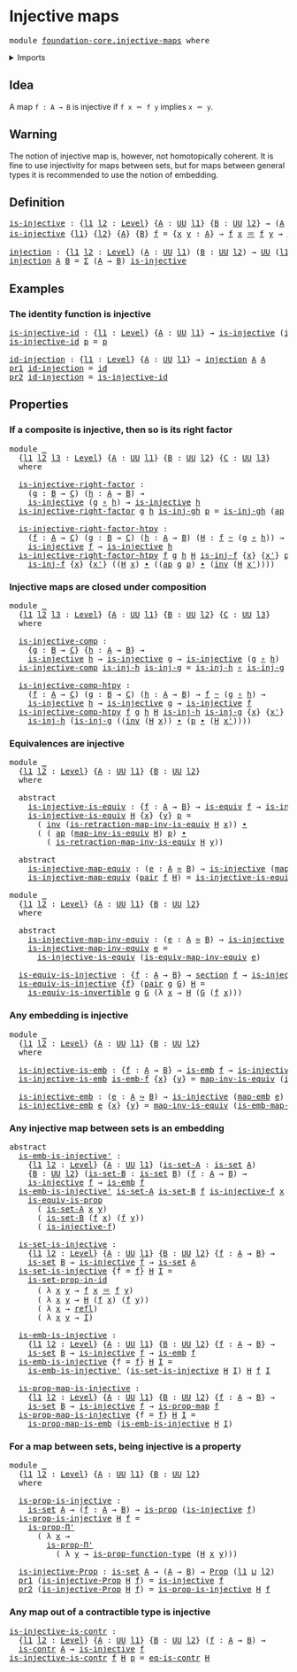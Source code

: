 # Injective maps

<pre class="Agda"><a id="27" class="Keyword">module</a> <a id="34" href="foundation-core.injective-maps.html" class="Module">foundation-core.injective-maps</a> <a id="65" class="Keyword">where</a>
</pre>
<details><summary>Imports</summary>

<pre class="Agda"><a id="121" class="Keyword">open</a> <a id="126" class="Keyword">import</a> <a id="133" href="foundation.action-on-identifications-functions.html" class="Module">foundation.action-on-identifications-functions</a>
<a id="180" class="Keyword">open</a> <a id="185" class="Keyword">import</a> <a id="192" href="foundation.dependent-pair-types.html" class="Module">foundation.dependent-pair-types</a>
<a id="224" class="Keyword">open</a> <a id="229" class="Keyword">import</a> <a id="236" href="foundation.universe-levels.html" class="Module">foundation.universe-levels</a>

<a id="264" class="Keyword">open</a> <a id="269" class="Keyword">import</a> <a id="276" href="foundation-core.contractible-types.html" class="Module">foundation-core.contractible-types</a>
<a id="311" class="Keyword">open</a> <a id="316" class="Keyword">import</a> <a id="323" href="foundation-core.embeddings.html" class="Module">foundation-core.embeddings</a>
<a id="350" class="Keyword">open</a> <a id="355" class="Keyword">import</a> <a id="362" href="foundation-core.equivalences.html" class="Module">foundation-core.equivalences</a>
<a id="391" class="Keyword">open</a> <a id="396" class="Keyword">import</a> <a id="403" href="foundation-core.function-types.html" class="Module">foundation-core.function-types</a>
<a id="434" class="Keyword">open</a> <a id="439" class="Keyword">import</a> <a id="446" href="foundation-core.homotopies.html" class="Module">foundation-core.homotopies</a>
<a id="473" class="Keyword">open</a> <a id="478" class="Keyword">import</a> <a id="485" href="foundation-core.identity-types.html" class="Module">foundation-core.identity-types</a>
<a id="516" class="Keyword">open</a> <a id="521" class="Keyword">import</a> <a id="528" href="foundation-core.propositional-maps.html" class="Module">foundation-core.propositional-maps</a>
<a id="563" class="Keyword">open</a> <a id="568" class="Keyword">import</a> <a id="575" href="foundation-core.propositions.html" class="Module">foundation-core.propositions</a>
<a id="604" class="Keyword">open</a> <a id="609" class="Keyword">import</a> <a id="616" href="foundation-core.sections.html" class="Module">foundation-core.sections</a>
<a id="641" class="Keyword">open</a> <a id="646" class="Keyword">import</a> <a id="653" href="foundation-core.sets.html" class="Module">foundation-core.sets</a>
</pre>
</details>

## Idea

A map `f : A → B` is injective if `f x ＝ f y` implies `x ＝ y`.

## Warning

The notion of injective map is, however, not homotopically coherent. It is fine
to use injectivity for maps between sets, but for maps between general types it
is recommended to use the notion of embedding.

## Definition

<pre class="Agda"><a id="is-injective"></a><a id="1007" href="foundation-core.injective-maps.html#1007" class="Function">is-injective</a> <a id="1020" class="Symbol">:</a> <a id="1022" class="Symbol">{</a><a id="1023" href="foundation-core.injective-maps.html#1023" class="Bound">l1</a> <a id="1026" href="foundation-core.injective-maps.html#1026" class="Bound">l2</a> <a id="1029" class="Symbol">:</a> <a id="1031" href="Agda.Primitive.html#591" class="Postulate">Level</a><a id="1036" class="Symbol">}</a> <a id="1038" class="Symbol">{</a><a id="1039" href="foundation-core.injective-maps.html#1039" class="Bound">A</a> <a id="1041" class="Symbol">:</a> <a id="1043" href="Agda.Primitive.html#320" class="Primitive">UU</a> <a id="1046" href="foundation-core.injective-maps.html#1023" class="Bound">l1</a><a id="1048" class="Symbol">}</a> <a id="1050" class="Symbol">{</a><a id="1051" href="foundation-core.injective-maps.html#1051" class="Bound">B</a> <a id="1053" class="Symbol">:</a> <a id="1055" href="Agda.Primitive.html#320" class="Primitive">UU</a> <a id="1058" href="foundation-core.injective-maps.html#1026" class="Bound">l2</a><a id="1060" class="Symbol">}</a> <a id="1062" class="Symbol">→</a> <a id="1064" class="Symbol">(</a><a id="1065" href="foundation-core.injective-maps.html#1039" class="Bound">A</a> <a id="1067" class="Symbol">→</a> <a id="1069" href="foundation-core.injective-maps.html#1051" class="Bound">B</a><a id="1070" class="Symbol">)</a> <a id="1072" class="Symbol">→</a> <a id="1074" href="Agda.Primitive.html#320" class="Primitive">UU</a> <a id="1077" class="Symbol">(</a><a id="1078" href="foundation-core.injective-maps.html#1023" class="Bound">l1</a> <a id="1081" href="Agda.Primitive.html#804" class="Primitive Operator">⊔</a> <a id="1083" href="foundation-core.injective-maps.html#1026" class="Bound">l2</a><a id="1085" class="Symbol">)</a>
<a id="1087" href="foundation-core.injective-maps.html#1007" class="Function">is-injective</a> <a id="1100" class="Symbol">{</a><a id="1101" href="foundation-core.injective-maps.html#1101" class="Bound">l1</a><a id="1103" class="Symbol">}</a> <a id="1105" class="Symbol">{</a><a id="1106" href="foundation-core.injective-maps.html#1106" class="Bound">l2</a><a id="1108" class="Symbol">}</a> <a id="1110" class="Symbol">{</a><a id="1111" href="foundation-core.injective-maps.html#1111" class="Bound">A</a><a id="1112" class="Symbol">}</a> <a id="1114" class="Symbol">{</a><a id="1115" href="foundation-core.injective-maps.html#1115" class="Bound">B</a><a id="1116" class="Symbol">}</a> <a id="1118" href="foundation-core.injective-maps.html#1118" class="Bound">f</a> <a id="1120" class="Symbol">=</a> <a id="1122" class="Symbol">{</a><a id="1123" href="foundation-core.injective-maps.html#1123" class="Bound">x</a> <a id="1125" href="foundation-core.injective-maps.html#1125" class="Bound">y</a> <a id="1127" class="Symbol">:</a> <a id="1129" href="foundation-core.injective-maps.html#1111" class="Bound">A</a><a id="1130" class="Symbol">}</a> <a id="1132" class="Symbol">→</a> <a id="1134" href="foundation-core.injective-maps.html#1118" class="Bound">f</a> <a id="1136" href="foundation-core.injective-maps.html#1123" class="Bound">x</a> <a id="1138" href="foundation-core.identity-types.html#5999" class="Function Operator">＝</a> <a id="1140" href="foundation-core.injective-maps.html#1118" class="Bound">f</a> <a id="1142" href="foundation-core.injective-maps.html#1125" class="Bound">y</a> <a id="1144" class="Symbol">→</a> <a id="1146" href="foundation-core.injective-maps.html#1123" class="Bound">x</a> <a id="1148" href="foundation-core.identity-types.html#5999" class="Function Operator">＝</a> <a id="1150" href="foundation-core.injective-maps.html#1125" class="Bound">y</a>

<a id="injection"></a><a id="1153" href="foundation-core.injective-maps.html#1153" class="Function">injection</a> <a id="1163" class="Symbol">:</a> <a id="1165" class="Symbol">{</a><a id="1166" href="foundation-core.injective-maps.html#1166" class="Bound">l1</a> <a id="1169" href="foundation-core.injective-maps.html#1169" class="Bound">l2</a> <a id="1172" class="Symbol">:</a> <a id="1174" href="Agda.Primitive.html#591" class="Postulate">Level</a><a id="1179" class="Symbol">}</a> <a id="1181" class="Symbol">(</a><a id="1182" href="foundation-core.injective-maps.html#1182" class="Bound">A</a> <a id="1184" class="Symbol">:</a> <a id="1186" href="Agda.Primitive.html#320" class="Primitive">UU</a> <a id="1189" href="foundation-core.injective-maps.html#1166" class="Bound">l1</a><a id="1191" class="Symbol">)</a> <a id="1193" class="Symbol">(</a><a id="1194" href="foundation-core.injective-maps.html#1194" class="Bound">B</a> <a id="1196" class="Symbol">:</a> <a id="1198" href="Agda.Primitive.html#320" class="Primitive">UU</a> <a id="1201" href="foundation-core.injective-maps.html#1169" class="Bound">l2</a><a id="1203" class="Symbol">)</a> <a id="1205" class="Symbol">→</a> <a id="1207" href="Agda.Primitive.html#320" class="Primitive">UU</a> <a id="1210" class="Symbol">(</a><a id="1211" href="foundation-core.injective-maps.html#1166" class="Bound">l1</a> <a id="1214" href="Agda.Primitive.html#804" class="Primitive Operator">⊔</a> <a id="1216" href="foundation-core.injective-maps.html#1169" class="Bound">l2</a><a id="1218" class="Symbol">)</a>
<a id="1220" href="foundation-core.injective-maps.html#1153" class="Function">injection</a> <a id="1230" href="foundation-core.injective-maps.html#1230" class="Bound">A</a> <a id="1232" href="foundation-core.injective-maps.html#1232" class="Bound">B</a> <a id="1234" class="Symbol">=</a> <a id="1236" href="foundation.dependent-pair-types.html#505" class="Record">Σ</a> <a id="1238" class="Symbol">(</a><a id="1239" href="foundation-core.injective-maps.html#1230" class="Bound">A</a> <a id="1241" class="Symbol">→</a> <a id="1243" href="foundation-core.injective-maps.html#1232" class="Bound">B</a><a id="1244" class="Symbol">)</a> <a id="1246" href="foundation-core.injective-maps.html#1007" class="Function">is-injective</a>
</pre>
## Examples

### The identity function is injective

<pre class="Agda"><a id="is-injective-id"></a><a id="1325" href="foundation-core.injective-maps.html#1325" class="Function">is-injective-id</a> <a id="1341" class="Symbol">:</a> <a id="1343" class="Symbol">{</a><a id="1344" href="foundation-core.injective-maps.html#1344" class="Bound">l1</a> <a id="1347" class="Symbol">:</a> <a id="1349" href="Agda.Primitive.html#591" class="Postulate">Level</a><a id="1354" class="Symbol">}</a> <a id="1356" class="Symbol">{</a><a id="1357" href="foundation-core.injective-maps.html#1357" class="Bound">A</a> <a id="1359" class="Symbol">:</a> <a id="1361" href="Agda.Primitive.html#320" class="Primitive">UU</a> <a id="1364" href="foundation-core.injective-maps.html#1344" class="Bound">l1</a><a id="1366" class="Symbol">}</a> <a id="1368" class="Symbol">→</a> <a id="1370" href="foundation-core.injective-maps.html#1007" class="Function">is-injective</a> <a id="1383" class="Symbol">(</a><a id="1384" href="foundation-core.function-types.html#307" class="Function">id</a> <a id="1387" class="Symbol">{</a><a id="1388" class="Argument">A</a> <a id="1390" class="Symbol">=</a> <a id="1392" href="foundation-core.injective-maps.html#1357" class="Bound">A</a><a id="1393" class="Symbol">})</a>
<a id="1396" href="foundation-core.injective-maps.html#1325" class="Function">is-injective-id</a> <a id="1412" href="foundation-core.injective-maps.html#1412" class="Bound">p</a> <a id="1414" class="Symbol">=</a> <a id="1416" href="foundation-core.injective-maps.html#1412" class="Bound">p</a>

<a id="id-injection"></a><a id="1419" href="foundation-core.injective-maps.html#1419" class="Function">id-injection</a> <a id="1432" class="Symbol">:</a> <a id="1434" class="Symbol">{</a><a id="1435" href="foundation-core.injective-maps.html#1435" class="Bound">l1</a> <a id="1438" class="Symbol">:</a> <a id="1440" href="Agda.Primitive.html#591" class="Postulate">Level</a><a id="1445" class="Symbol">}</a> <a id="1447" class="Symbol">{</a><a id="1448" href="foundation-core.injective-maps.html#1448" class="Bound">A</a> <a id="1450" class="Symbol">:</a> <a id="1452" href="Agda.Primitive.html#320" class="Primitive">UU</a> <a id="1455" href="foundation-core.injective-maps.html#1435" class="Bound">l1</a><a id="1457" class="Symbol">}</a> <a id="1459" class="Symbol">→</a> <a id="1461" href="foundation-core.injective-maps.html#1153" class="Function">injection</a> <a id="1471" href="foundation-core.injective-maps.html#1448" class="Bound">A</a> <a id="1473" href="foundation-core.injective-maps.html#1448" class="Bound">A</a>
<a id="1475" href="foundation.dependent-pair-types.html#603" class="Field">pr1</a> <a id="1479" href="foundation-core.injective-maps.html#1419" class="Function">id-injection</a> <a id="1492" class="Symbol">=</a> <a id="1494" href="foundation-core.function-types.html#307" class="Function">id</a>
<a id="1497" href="foundation.dependent-pair-types.html#615" class="Field">pr2</a> <a id="1501" href="foundation-core.injective-maps.html#1419" class="Function">id-injection</a> <a id="1514" class="Symbol">=</a> <a id="1516" href="foundation-core.injective-maps.html#1325" class="Function">is-injective-id</a>
</pre>
## Properties

### If a composite is injective, then so is its right factor

<pre class="Agda"><a id="1622" class="Keyword">module</a> <a id="1629" href="foundation-core.injective-maps.html#1629" class="Module">_</a>
  <a id="1633" class="Symbol">{</a><a id="1634" href="foundation-core.injective-maps.html#1634" class="Bound">l1</a> <a id="1637" href="foundation-core.injective-maps.html#1637" class="Bound">l2</a> <a id="1640" href="foundation-core.injective-maps.html#1640" class="Bound">l3</a> <a id="1643" class="Symbol">:</a> <a id="1645" href="Agda.Primitive.html#591" class="Postulate">Level</a><a id="1650" class="Symbol">}</a> <a id="1652" class="Symbol">{</a><a id="1653" href="foundation-core.injective-maps.html#1653" class="Bound">A</a> <a id="1655" class="Symbol">:</a> <a id="1657" href="Agda.Primitive.html#320" class="Primitive">UU</a> <a id="1660" href="foundation-core.injective-maps.html#1634" class="Bound">l1</a><a id="1662" class="Symbol">}</a> <a id="1664" class="Symbol">{</a><a id="1665" href="foundation-core.injective-maps.html#1665" class="Bound">B</a> <a id="1667" class="Symbol">:</a> <a id="1669" href="Agda.Primitive.html#320" class="Primitive">UU</a> <a id="1672" href="foundation-core.injective-maps.html#1637" class="Bound">l2</a><a id="1674" class="Symbol">}</a> <a id="1676" class="Symbol">{</a><a id="1677" href="foundation-core.injective-maps.html#1677" class="Bound">C</a> <a id="1679" class="Symbol">:</a> <a id="1681" href="Agda.Primitive.html#320" class="Primitive">UU</a> <a id="1684" href="foundation-core.injective-maps.html#1640" class="Bound">l3</a><a id="1686" class="Symbol">}</a>
  <a id="1690" class="Keyword">where</a>

  <a id="1699" href="foundation-core.injective-maps.html#1699" class="Function">is-injective-right-factor</a> <a id="1725" class="Symbol">:</a>
    <a id="1731" class="Symbol">(</a><a id="1732" href="foundation-core.injective-maps.html#1732" class="Bound">g</a> <a id="1734" class="Symbol">:</a> <a id="1736" href="foundation-core.injective-maps.html#1665" class="Bound">B</a> <a id="1738" class="Symbol">→</a> <a id="1740" href="foundation-core.injective-maps.html#1677" class="Bound">C</a><a id="1741" class="Symbol">)</a> <a id="1743" class="Symbol">(</a><a id="1744" href="foundation-core.injective-maps.html#1744" class="Bound">h</a> <a id="1746" class="Symbol">:</a> <a id="1748" href="foundation-core.injective-maps.html#1653" class="Bound">A</a> <a id="1750" class="Symbol">→</a> <a id="1752" href="foundation-core.injective-maps.html#1665" class="Bound">B</a><a id="1753" class="Symbol">)</a> <a id="1755" class="Symbol">→</a>
    <a id="1761" href="foundation-core.injective-maps.html#1007" class="Function">is-injective</a> <a id="1774" class="Symbol">(</a><a id="1775" href="foundation-core.injective-maps.html#1732" class="Bound">g</a> <a id="1777" href="foundation-core.function-types.html#455" class="Function Operator">∘</a> <a id="1779" href="foundation-core.injective-maps.html#1744" class="Bound">h</a><a id="1780" class="Symbol">)</a> <a id="1782" class="Symbol">→</a> <a id="1784" href="foundation-core.injective-maps.html#1007" class="Function">is-injective</a> <a id="1797" href="foundation-core.injective-maps.html#1744" class="Bound">h</a>
  <a id="1801" href="foundation-core.injective-maps.html#1699" class="Function">is-injective-right-factor</a> <a id="1827" href="foundation-core.injective-maps.html#1827" class="Bound">g</a> <a id="1829" href="foundation-core.injective-maps.html#1829" class="Bound">h</a> <a id="1831" href="foundation-core.injective-maps.html#1831" class="Bound">is-inj-gh</a> <a id="1841" href="foundation-core.injective-maps.html#1841" class="Bound">p</a> <a id="1843" class="Symbol">=</a> <a id="1845" href="foundation-core.injective-maps.html#1831" class="Bound">is-inj-gh</a> <a id="1855" class="Symbol">(</a><a id="1856" href="foundation.action-on-identifications-functions.html#790" class="Function">ap</a> <a id="1859" href="foundation-core.injective-maps.html#1827" class="Bound">g</a> <a id="1861" href="foundation-core.injective-maps.html#1841" class="Bound">p</a><a id="1862" class="Symbol">)</a>

  <a id="1867" href="foundation-core.injective-maps.html#1867" class="Function">is-injective-right-factor-htpy</a> <a id="1898" class="Symbol">:</a>
    <a id="1904" class="Symbol">(</a><a id="1905" href="foundation-core.injective-maps.html#1905" class="Bound">f</a> <a id="1907" class="Symbol">:</a> <a id="1909" href="foundation-core.injective-maps.html#1653" class="Bound">A</a> <a id="1911" class="Symbol">→</a> <a id="1913" href="foundation-core.injective-maps.html#1677" class="Bound">C</a><a id="1914" class="Symbol">)</a> <a id="1916" class="Symbol">(</a><a id="1917" href="foundation-core.injective-maps.html#1917" class="Bound">g</a> <a id="1919" class="Symbol">:</a> <a id="1921" href="foundation-core.injective-maps.html#1665" class="Bound">B</a> <a id="1923" class="Symbol">→</a> <a id="1925" href="foundation-core.injective-maps.html#1677" class="Bound">C</a><a id="1926" class="Symbol">)</a> <a id="1928" class="Symbol">(</a><a id="1929" href="foundation-core.injective-maps.html#1929" class="Bound">h</a> <a id="1931" class="Symbol">:</a> <a id="1933" href="foundation-core.injective-maps.html#1653" class="Bound">A</a> <a id="1935" class="Symbol">→</a> <a id="1937" href="foundation-core.injective-maps.html#1665" class="Bound">B</a><a id="1938" class="Symbol">)</a> <a id="1940" class="Symbol">(</a><a id="1941" href="foundation-core.injective-maps.html#1941" class="Bound">H</a> <a id="1943" class="Symbol">:</a> <a id="1945" href="foundation-core.injective-maps.html#1905" class="Bound">f</a> <a id="1947" href="foundation-core.homotopies.html#2717" class="Function Operator">~</a> <a id="1949" class="Symbol">(</a><a id="1950" href="foundation-core.injective-maps.html#1917" class="Bound">g</a> <a id="1952" href="foundation-core.function-types.html#455" class="Function Operator">∘</a> <a id="1954" href="foundation-core.injective-maps.html#1929" class="Bound">h</a><a id="1955" class="Symbol">))</a> <a id="1958" class="Symbol">→</a>
    <a id="1964" href="foundation-core.injective-maps.html#1007" class="Function">is-injective</a> <a id="1977" href="foundation-core.injective-maps.html#1905" class="Bound">f</a> <a id="1979" class="Symbol">→</a> <a id="1981" href="foundation-core.injective-maps.html#1007" class="Function">is-injective</a> <a id="1994" href="foundation-core.injective-maps.html#1929" class="Bound">h</a>
  <a id="1998" href="foundation-core.injective-maps.html#1867" class="Function">is-injective-right-factor-htpy</a> <a id="2029" href="foundation-core.injective-maps.html#2029" class="Bound">f</a> <a id="2031" href="foundation-core.injective-maps.html#2031" class="Bound">g</a> <a id="2033" href="foundation-core.injective-maps.html#2033" class="Bound">h</a> <a id="2035" href="foundation-core.injective-maps.html#2035" class="Bound">H</a> <a id="2037" href="foundation-core.injective-maps.html#2037" class="Bound">is-inj-f</a> <a id="2046" class="Symbol">{</a><a id="2047" href="foundation-core.injective-maps.html#2047" class="Bound">x</a><a id="2048" class="Symbol">}</a> <a id="2050" class="Symbol">{</a><a id="2051" href="foundation-core.injective-maps.html#2051" class="Bound">x&#39;</a><a id="2053" class="Symbol">}</a> <a id="2055" href="foundation-core.injective-maps.html#2055" class="Bound">p</a> <a id="2057" class="Symbol">=</a>
    <a id="2063" href="foundation-core.injective-maps.html#2037" class="Bound">is-inj-f</a> <a id="2072" class="Symbol">{</a><a id="2073" href="foundation-core.injective-maps.html#2047" class="Bound">x</a><a id="2074" class="Symbol">}</a> <a id="2076" class="Symbol">{</a><a id="2077" href="foundation-core.injective-maps.html#2051" class="Bound">x&#39;</a><a id="2079" class="Symbol">}</a> <a id="2081" class="Symbol">((</a><a id="2083" href="foundation-core.injective-maps.html#2035" class="Bound">H</a> <a id="2085" href="foundation-core.injective-maps.html#2047" class="Bound">x</a><a id="2086" class="Symbol">)</a> <a id="2088" href="foundation-core.identity-types.html#6948" class="Function Operator">∙</a> <a id="2090" class="Symbol">((</a><a id="2092" href="foundation.action-on-identifications-functions.html#790" class="Function">ap</a> <a id="2095" href="foundation-core.injective-maps.html#2031" class="Bound">g</a> <a id="2097" href="foundation-core.injective-maps.html#2055" class="Bound">p</a><a id="2098" class="Symbol">)</a> <a id="2100" href="foundation-core.identity-types.html#6948" class="Function Operator">∙</a> <a id="2102" class="Symbol">(</a><a id="2103" href="foundation-core.identity-types.html#7252" class="Function">inv</a> <a id="2107" class="Symbol">(</a><a id="2108" href="foundation-core.injective-maps.html#2035" class="Bound">H</a> <a id="2110" href="foundation-core.injective-maps.html#2051" class="Bound">x&#39;</a><a id="2112" class="Symbol">))))</a>
</pre>
### Injective maps are closed under composition

<pre class="Agda"><a id="2179" class="Keyword">module</a> <a id="2186" href="foundation-core.injective-maps.html#2186" class="Module">_</a>
  <a id="2190" class="Symbol">{</a><a id="2191" href="foundation-core.injective-maps.html#2191" class="Bound">l1</a> <a id="2194" href="foundation-core.injective-maps.html#2194" class="Bound">l2</a> <a id="2197" href="foundation-core.injective-maps.html#2197" class="Bound">l3</a> <a id="2200" class="Symbol">:</a> <a id="2202" href="Agda.Primitive.html#591" class="Postulate">Level</a><a id="2207" class="Symbol">}</a> <a id="2209" class="Symbol">{</a><a id="2210" href="foundation-core.injective-maps.html#2210" class="Bound">A</a> <a id="2212" class="Symbol">:</a> <a id="2214" href="Agda.Primitive.html#320" class="Primitive">UU</a> <a id="2217" href="foundation-core.injective-maps.html#2191" class="Bound">l1</a><a id="2219" class="Symbol">}</a> <a id="2221" class="Symbol">{</a><a id="2222" href="foundation-core.injective-maps.html#2222" class="Bound">B</a> <a id="2224" class="Symbol">:</a> <a id="2226" href="Agda.Primitive.html#320" class="Primitive">UU</a> <a id="2229" href="foundation-core.injective-maps.html#2194" class="Bound">l2</a><a id="2231" class="Symbol">}</a> <a id="2233" class="Symbol">{</a><a id="2234" href="foundation-core.injective-maps.html#2234" class="Bound">C</a> <a id="2236" class="Symbol">:</a> <a id="2238" href="Agda.Primitive.html#320" class="Primitive">UU</a> <a id="2241" href="foundation-core.injective-maps.html#2197" class="Bound">l3</a><a id="2243" class="Symbol">}</a>
  <a id="2247" class="Keyword">where</a>

  <a id="2256" href="foundation-core.injective-maps.html#2256" class="Function">is-injective-comp</a> <a id="2274" class="Symbol">:</a>
    <a id="2280" class="Symbol">{</a><a id="2281" href="foundation-core.injective-maps.html#2281" class="Bound">g</a> <a id="2283" class="Symbol">:</a> <a id="2285" href="foundation-core.injective-maps.html#2222" class="Bound">B</a> <a id="2287" class="Symbol">→</a> <a id="2289" href="foundation-core.injective-maps.html#2234" class="Bound">C</a><a id="2290" class="Symbol">}</a> <a id="2292" class="Symbol">{</a><a id="2293" href="foundation-core.injective-maps.html#2293" class="Bound">h</a> <a id="2295" class="Symbol">:</a> <a id="2297" href="foundation-core.injective-maps.html#2210" class="Bound">A</a> <a id="2299" class="Symbol">→</a> <a id="2301" href="foundation-core.injective-maps.html#2222" class="Bound">B</a><a id="2302" class="Symbol">}</a> <a id="2304" class="Symbol">→</a>
    <a id="2310" href="foundation-core.injective-maps.html#1007" class="Function">is-injective</a> <a id="2323" href="foundation-core.injective-maps.html#2293" class="Bound">h</a> <a id="2325" class="Symbol">→</a> <a id="2327" href="foundation-core.injective-maps.html#1007" class="Function">is-injective</a> <a id="2340" href="foundation-core.injective-maps.html#2281" class="Bound">g</a> <a id="2342" class="Symbol">→</a> <a id="2344" href="foundation-core.injective-maps.html#1007" class="Function">is-injective</a> <a id="2357" class="Symbol">(</a><a id="2358" href="foundation-core.injective-maps.html#2281" class="Bound">g</a> <a id="2360" href="foundation-core.function-types.html#455" class="Function Operator">∘</a> <a id="2362" href="foundation-core.injective-maps.html#2293" class="Bound">h</a><a id="2363" class="Symbol">)</a>
  <a id="2367" href="foundation-core.injective-maps.html#2256" class="Function">is-injective-comp</a> <a id="2385" href="foundation-core.injective-maps.html#2385" class="Bound">is-inj-h</a> <a id="2394" href="foundation-core.injective-maps.html#2394" class="Bound">is-inj-g</a> <a id="2403" class="Symbol">=</a> <a id="2405" href="foundation-core.injective-maps.html#2385" class="Bound">is-inj-h</a> <a id="2414" href="foundation-core.function-types.html#455" class="Function Operator">∘</a> <a id="2416" href="foundation-core.injective-maps.html#2394" class="Bound">is-inj-g</a>

  <a id="2428" href="foundation-core.injective-maps.html#2428" class="Function">is-injective-comp-htpy</a> <a id="2451" class="Symbol">:</a>
    <a id="2457" class="Symbol">(</a><a id="2458" href="foundation-core.injective-maps.html#2458" class="Bound">f</a> <a id="2460" class="Symbol">:</a> <a id="2462" href="foundation-core.injective-maps.html#2210" class="Bound">A</a> <a id="2464" class="Symbol">→</a> <a id="2466" href="foundation-core.injective-maps.html#2234" class="Bound">C</a><a id="2467" class="Symbol">)</a> <a id="2469" class="Symbol">(</a><a id="2470" href="foundation-core.injective-maps.html#2470" class="Bound">g</a> <a id="2472" class="Symbol">:</a> <a id="2474" href="foundation-core.injective-maps.html#2222" class="Bound">B</a> <a id="2476" class="Symbol">→</a> <a id="2478" href="foundation-core.injective-maps.html#2234" class="Bound">C</a><a id="2479" class="Symbol">)</a> <a id="2481" class="Symbol">(</a><a id="2482" href="foundation-core.injective-maps.html#2482" class="Bound">h</a> <a id="2484" class="Symbol">:</a> <a id="2486" href="foundation-core.injective-maps.html#2210" class="Bound">A</a> <a id="2488" class="Symbol">→</a> <a id="2490" href="foundation-core.injective-maps.html#2222" class="Bound">B</a><a id="2491" class="Symbol">)</a> <a id="2493" class="Symbol">→</a> <a id="2495" href="foundation-core.injective-maps.html#2458" class="Bound">f</a> <a id="2497" href="foundation-core.homotopies.html#2717" class="Function Operator">~</a> <a id="2499" class="Symbol">(</a><a id="2500" href="foundation-core.injective-maps.html#2470" class="Bound">g</a> <a id="2502" href="foundation-core.function-types.html#455" class="Function Operator">∘</a> <a id="2504" href="foundation-core.injective-maps.html#2482" class="Bound">h</a><a id="2505" class="Symbol">)</a> <a id="2507" class="Symbol">→</a>
    <a id="2513" href="foundation-core.injective-maps.html#1007" class="Function">is-injective</a> <a id="2526" href="foundation-core.injective-maps.html#2482" class="Bound">h</a> <a id="2528" class="Symbol">→</a> <a id="2530" href="foundation-core.injective-maps.html#1007" class="Function">is-injective</a> <a id="2543" href="foundation-core.injective-maps.html#2470" class="Bound">g</a> <a id="2545" class="Symbol">→</a> <a id="2547" href="foundation-core.injective-maps.html#1007" class="Function">is-injective</a> <a id="2560" href="foundation-core.injective-maps.html#2458" class="Bound">f</a>
  <a id="2564" href="foundation-core.injective-maps.html#2428" class="Function">is-injective-comp-htpy</a> <a id="2587" href="foundation-core.injective-maps.html#2587" class="Bound">f</a> <a id="2589" href="foundation-core.injective-maps.html#2589" class="Bound">g</a> <a id="2591" href="foundation-core.injective-maps.html#2591" class="Bound">h</a> <a id="2593" href="foundation-core.injective-maps.html#2593" class="Bound">H</a> <a id="2595" href="foundation-core.injective-maps.html#2595" class="Bound">is-inj-h</a> <a id="2604" href="foundation-core.injective-maps.html#2604" class="Bound">is-inj-g</a> <a id="2613" class="Symbol">{</a><a id="2614" href="foundation-core.injective-maps.html#2614" class="Bound">x</a><a id="2615" class="Symbol">}</a> <a id="2617" class="Symbol">{</a><a id="2618" href="foundation-core.injective-maps.html#2618" class="Bound">x&#39;</a><a id="2620" class="Symbol">}</a> <a id="2622" href="foundation-core.injective-maps.html#2622" class="Bound">p</a> <a id="2624" class="Symbol">=</a>
    <a id="2630" href="foundation-core.injective-maps.html#2595" class="Bound">is-inj-h</a> <a id="2639" class="Symbol">(</a><a id="2640" href="foundation-core.injective-maps.html#2604" class="Bound">is-inj-g</a> <a id="2649" class="Symbol">((</a><a id="2651" href="foundation-core.identity-types.html#7252" class="Function">inv</a> <a id="2655" class="Symbol">(</a><a id="2656" href="foundation-core.injective-maps.html#2593" class="Bound">H</a> <a id="2658" href="foundation-core.injective-maps.html#2614" class="Bound">x</a><a id="2659" class="Symbol">))</a> <a id="2662" href="foundation-core.identity-types.html#6948" class="Function Operator">∙</a> <a id="2664" class="Symbol">(</a><a id="2665" href="foundation-core.injective-maps.html#2622" class="Bound">p</a> <a id="2667" href="foundation-core.identity-types.html#6948" class="Function Operator">∙</a> <a id="2669" class="Symbol">(</a><a id="2670" href="foundation-core.injective-maps.html#2593" class="Bound">H</a> <a id="2672" href="foundation-core.injective-maps.html#2618" class="Bound">x&#39;</a><a id="2674" class="Symbol">))))</a>
</pre>
### Equivalences are injective

<pre class="Agda"><a id="2724" class="Keyword">module</a> <a id="2731" href="foundation-core.injective-maps.html#2731" class="Module">_</a>
  <a id="2735" class="Symbol">{</a><a id="2736" href="foundation-core.injective-maps.html#2736" class="Bound">l1</a> <a id="2739" href="foundation-core.injective-maps.html#2739" class="Bound">l2</a> <a id="2742" class="Symbol">:</a> <a id="2744" href="Agda.Primitive.html#591" class="Postulate">Level</a><a id="2749" class="Symbol">}</a> <a id="2751" class="Symbol">{</a><a id="2752" href="foundation-core.injective-maps.html#2752" class="Bound">A</a> <a id="2754" class="Symbol">:</a> <a id="2756" href="Agda.Primitive.html#320" class="Primitive">UU</a> <a id="2759" href="foundation-core.injective-maps.html#2736" class="Bound">l1</a><a id="2761" class="Symbol">}</a> <a id="2763" class="Symbol">{</a><a id="2764" href="foundation-core.injective-maps.html#2764" class="Bound">B</a> <a id="2766" class="Symbol">:</a> <a id="2768" href="Agda.Primitive.html#320" class="Primitive">UU</a> <a id="2771" href="foundation-core.injective-maps.html#2739" class="Bound">l2</a><a id="2773" class="Symbol">}</a>
  <a id="2777" class="Keyword">where</a>

  <a id="2786" class="Keyword">abstract</a>
    <a id="2799" href="foundation-core.injective-maps.html#2799" class="Function">is-injective-is-equiv</a> <a id="2821" class="Symbol">:</a> <a id="2823" class="Symbol">{</a><a id="2824" href="foundation-core.injective-maps.html#2824" class="Bound">f</a> <a id="2826" class="Symbol">:</a> <a id="2828" href="foundation-core.injective-maps.html#2752" class="Bound">A</a> <a id="2830" class="Symbol">→</a> <a id="2832" href="foundation-core.injective-maps.html#2764" class="Bound">B</a><a id="2833" class="Symbol">}</a> <a id="2835" class="Symbol">→</a> <a id="2837" href="foundation-core.equivalences.html#1353" class="Function">is-equiv</a> <a id="2846" href="foundation-core.injective-maps.html#2824" class="Bound">f</a> <a id="2848" class="Symbol">→</a> <a id="2850" href="foundation-core.injective-maps.html#1007" class="Function">is-injective</a> <a id="2863" href="foundation-core.injective-maps.html#2824" class="Bound">f</a>
    <a id="2869" href="foundation-core.injective-maps.html#2799" class="Function">is-injective-is-equiv</a> <a id="2891" href="foundation-core.injective-maps.html#2891" class="Bound">H</a> <a id="2893" class="Symbol">{</a><a id="2894" href="foundation-core.injective-maps.html#2894" class="Bound">x</a><a id="2895" class="Symbol">}</a> <a id="2897" class="Symbol">{</a><a id="2898" href="foundation-core.injective-maps.html#2898" class="Bound">y</a><a id="2899" class="Symbol">}</a> <a id="2901" href="foundation-core.injective-maps.html#2901" class="Bound">p</a> <a id="2903" class="Symbol">=</a>
      <a id="2911" class="Symbol">(</a> <a id="2913" href="foundation-core.identity-types.html#7252" class="Function">inv</a> <a id="2917" class="Symbol">(</a><a id="2918" href="foundation-core.equivalences.html#5826" class="Function">is-retraction-map-inv-is-equiv</a> <a id="2949" href="foundation-core.injective-maps.html#2891" class="Bound">H</a> <a id="2951" href="foundation-core.injective-maps.html#2894" class="Bound">x</a><a id="2952" class="Symbol">))</a> <a id="2955" href="foundation-core.identity-types.html#6948" class="Function Operator">∙</a>
      <a id="2963" class="Symbol">(</a> <a id="2965" class="Symbol">(</a> <a id="2967" href="foundation.action-on-identifications-functions.html#790" class="Function">ap</a> <a id="2970" class="Symbol">(</a><a id="2971" href="foundation-core.equivalences.html#5589" class="Function">map-inv-is-equiv</a> <a id="2988" href="foundation-core.injective-maps.html#2891" class="Bound">H</a><a id="2989" class="Symbol">)</a> <a id="2991" href="foundation-core.injective-maps.html#2901" class="Bound">p</a><a id="2992" class="Symbol">)</a> <a id="2994" href="foundation-core.identity-types.html#6948" class="Function Operator">∙</a>
        <a id="3004" class="Symbol">(</a> <a id="3006" href="foundation-core.equivalences.html#5826" class="Function">is-retraction-map-inv-is-equiv</a> <a id="3037" href="foundation-core.injective-maps.html#2891" class="Bound">H</a> <a id="3039" href="foundation-core.injective-maps.html#2898" class="Bound">y</a><a id="3040" class="Symbol">))</a>

  <a id="3046" class="Keyword">abstract</a>
    <a id="3059" href="foundation-core.injective-maps.html#3059" class="Function">is-injective-map-equiv</a> <a id="3082" class="Symbol">:</a> <a id="3084" class="Symbol">(</a><a id="3085" href="foundation-core.injective-maps.html#3085" class="Bound">e</a> <a id="3087" class="Symbol">:</a> <a id="3089" href="foundation-core.injective-maps.html#2752" class="Bound">A</a> <a id="3091" href="foundation-core.equivalences.html#1440" class="Function Operator">≃</a> <a id="3093" href="foundation-core.injective-maps.html#2764" class="Bound">B</a><a id="3094" class="Symbol">)</a> <a id="3096" class="Symbol">→</a> <a id="3098" href="foundation-core.injective-maps.html#1007" class="Function">is-injective</a> <a id="3111" class="Symbol">(</a><a id="3112" href="foundation-core.equivalences.html#2345" class="Function">map-equiv</a> <a id="3122" href="foundation-core.injective-maps.html#3085" class="Bound">e</a><a id="3123" class="Symbol">)</a>
    <a id="3129" href="foundation-core.injective-maps.html#3059" class="Function">is-injective-map-equiv</a> <a id="3152" class="Symbol">(</a><a id="3153" href="foundation.dependent-pair-types.html#586" class="InductiveConstructor">pair</a> <a id="3158" href="foundation-core.injective-maps.html#3158" class="Bound">f</a> <a id="3160" href="foundation-core.injective-maps.html#3160" class="Bound">H</a><a id="3161" class="Symbol">)</a> <a id="3163" class="Symbol">=</a> <a id="3165" href="foundation-core.injective-maps.html#2799" class="Function">is-injective-is-equiv</a> <a id="3187" href="foundation-core.injective-maps.html#3160" class="Bound">H</a>

<a id="3190" class="Keyword">module</a> <a id="3197" href="foundation-core.injective-maps.html#3197" class="Module">_</a>
  <a id="3201" class="Symbol">{</a><a id="3202" href="foundation-core.injective-maps.html#3202" class="Bound">l1</a> <a id="3205" href="foundation-core.injective-maps.html#3205" class="Bound">l2</a> <a id="3208" class="Symbol">:</a> <a id="3210" href="Agda.Primitive.html#591" class="Postulate">Level</a><a id="3215" class="Symbol">}</a> <a id="3217" class="Symbol">{</a><a id="3218" href="foundation-core.injective-maps.html#3218" class="Bound">A</a> <a id="3220" class="Symbol">:</a> <a id="3222" href="Agda.Primitive.html#320" class="Primitive">UU</a> <a id="3225" href="foundation-core.injective-maps.html#3202" class="Bound">l1</a><a id="3227" class="Symbol">}</a> <a id="3229" class="Symbol">{</a><a id="3230" href="foundation-core.injective-maps.html#3230" class="Bound">B</a> <a id="3232" class="Symbol">:</a> <a id="3234" href="Agda.Primitive.html#320" class="Primitive">UU</a> <a id="3237" href="foundation-core.injective-maps.html#3205" class="Bound">l2</a><a id="3239" class="Symbol">}</a>
  <a id="3243" class="Keyword">where</a>

  <a id="3252" class="Keyword">abstract</a>
    <a id="3265" href="foundation-core.injective-maps.html#3265" class="Function">is-injective-map-inv-equiv</a> <a id="3292" class="Symbol">:</a> <a id="3294" class="Symbol">(</a><a id="3295" href="foundation-core.injective-maps.html#3295" class="Bound">e</a> <a id="3297" class="Symbol">:</a> <a id="3299" href="foundation-core.injective-maps.html#3218" class="Bound">A</a> <a id="3301" href="foundation-core.equivalences.html#1440" class="Function Operator">≃</a> <a id="3303" href="foundation-core.injective-maps.html#3230" class="Bound">B</a><a id="3304" class="Symbol">)</a> <a id="3306" class="Symbol">→</a> <a id="3308" href="foundation-core.injective-maps.html#1007" class="Function">is-injective</a> <a id="3321" class="Symbol">(</a><a id="3322" href="foundation-core.equivalences.html#6528" class="Function">map-inv-equiv</a> <a id="3336" href="foundation-core.injective-maps.html#3295" class="Bound">e</a><a id="3337" class="Symbol">)</a>
    <a id="3343" href="foundation-core.injective-maps.html#3265" class="Function">is-injective-map-inv-equiv</a> <a id="3370" href="foundation-core.injective-maps.html#3370" class="Bound">e</a> <a id="3372" class="Symbol">=</a>
      <a id="3380" href="foundation-core.injective-maps.html#2799" class="Function">is-injective-is-equiv</a> <a id="3402" class="Symbol">(</a><a id="3403" href="foundation-core.equivalences.html#7132" class="Function">is-equiv-map-inv-equiv</a> <a id="3426" href="foundation-core.injective-maps.html#3370" class="Bound">e</a><a id="3427" class="Symbol">)</a>

  <a id="3432" href="foundation-core.injective-maps.html#3432" class="Function">is-equiv-is-injective</a> <a id="3454" class="Symbol">:</a> <a id="3456" class="Symbol">{</a><a id="3457" href="foundation-core.injective-maps.html#3457" class="Bound">f</a> <a id="3459" class="Symbol">:</a> <a id="3461" href="foundation-core.injective-maps.html#3218" class="Bound">A</a> <a id="3463" class="Symbol">→</a> <a id="3465" href="foundation-core.injective-maps.html#3230" class="Bound">B</a><a id="3466" class="Symbol">}</a> <a id="3468" class="Symbol">→</a> <a id="3470" href="foundation-core.sections.html#706" class="Function">section</a> <a id="3478" href="foundation-core.injective-maps.html#3457" class="Bound">f</a> <a id="3480" class="Symbol">→</a> <a id="3482" href="foundation-core.injective-maps.html#1007" class="Function">is-injective</a> <a id="3495" href="foundation-core.injective-maps.html#3457" class="Bound">f</a> <a id="3497" class="Symbol">→</a> <a id="3499" href="foundation-core.equivalences.html#1353" class="Function">is-equiv</a> <a id="3508" href="foundation-core.injective-maps.html#3457" class="Bound">f</a>
  <a id="3512" href="foundation-core.injective-maps.html#3432" class="Function">is-equiv-is-injective</a> <a id="3534" class="Symbol">{</a><a id="3535" href="foundation-core.injective-maps.html#3535" class="Bound">f</a><a id="3536" class="Symbol">}</a> <a id="3538" class="Symbol">(</a><a id="3539" href="foundation.dependent-pair-types.html#586" class="InductiveConstructor">pair</a> <a id="3544" href="foundation-core.injective-maps.html#3544" class="Bound">g</a> <a id="3546" href="foundation-core.injective-maps.html#3546" class="Bound">G</a><a id="3547" class="Symbol">)</a> <a id="3549" href="foundation-core.injective-maps.html#3549" class="Bound">H</a> <a id="3551" class="Symbol">=</a>
    <a id="3557" href="foundation-core.equivalences.html#4422" class="Function">is-equiv-is-invertible</a> <a id="3580" href="foundation-core.injective-maps.html#3544" class="Bound">g</a> <a id="3582" href="foundation-core.injective-maps.html#3546" class="Bound">G</a> <a id="3584" class="Symbol">(λ</a> <a id="3587" href="foundation-core.injective-maps.html#3587" class="Bound">x</a> <a id="3589" class="Symbol">→</a> <a id="3591" href="foundation-core.injective-maps.html#3549" class="Bound">H</a> <a id="3593" class="Symbol">(</a><a id="3594" href="foundation-core.injective-maps.html#3546" class="Bound">G</a> <a id="3596" class="Symbol">(</a><a id="3597" href="foundation-core.injective-maps.html#3535" class="Bound">f</a> <a id="3599" href="foundation-core.injective-maps.html#3587" class="Bound">x</a><a id="3600" class="Symbol">)))</a>
</pre>
### Any embedding is injective

<pre class="Agda"><a id="3649" class="Keyword">module</a> <a id="3656" href="foundation-core.injective-maps.html#3656" class="Module">_</a>
  <a id="3660" class="Symbol">{</a><a id="3661" href="foundation-core.injective-maps.html#3661" class="Bound">l1</a> <a id="3664" href="foundation-core.injective-maps.html#3664" class="Bound">l2</a> <a id="3667" class="Symbol">:</a> <a id="3669" href="Agda.Primitive.html#591" class="Postulate">Level</a><a id="3674" class="Symbol">}</a> <a id="3676" class="Symbol">{</a><a id="3677" href="foundation-core.injective-maps.html#3677" class="Bound">A</a> <a id="3679" class="Symbol">:</a> <a id="3681" href="Agda.Primitive.html#320" class="Primitive">UU</a> <a id="3684" href="foundation-core.injective-maps.html#3661" class="Bound">l1</a><a id="3686" class="Symbol">}</a> <a id="3688" class="Symbol">{</a><a id="3689" href="foundation-core.injective-maps.html#3689" class="Bound">B</a> <a id="3691" class="Symbol">:</a> <a id="3693" href="Agda.Primitive.html#320" class="Primitive">UU</a> <a id="3696" href="foundation-core.injective-maps.html#3664" class="Bound">l2</a><a id="3698" class="Symbol">}</a>
  <a id="3702" class="Keyword">where</a>

  <a id="3711" href="foundation-core.injective-maps.html#3711" class="Function">is-injective-is-emb</a> <a id="3731" class="Symbol">:</a> <a id="3733" class="Symbol">{</a><a id="3734" href="foundation-core.injective-maps.html#3734" class="Bound">f</a> <a id="3736" class="Symbol">:</a> <a id="3738" href="foundation-core.injective-maps.html#3677" class="Bound">A</a> <a id="3740" class="Symbol">→</a> <a id="3742" href="foundation-core.injective-maps.html#3689" class="Bound">B</a><a id="3743" class="Symbol">}</a> <a id="3745" class="Symbol">→</a> <a id="3747" href="foundation-core.embeddings.html#1086" class="Function">is-emb</a> <a id="3754" href="foundation-core.injective-maps.html#3734" class="Bound">f</a> <a id="3756" class="Symbol">→</a> <a id="3758" href="foundation-core.injective-maps.html#1007" class="Function">is-injective</a> <a id="3771" href="foundation-core.injective-maps.html#3734" class="Bound">f</a>
  <a id="3775" href="foundation-core.injective-maps.html#3711" class="Function">is-injective-is-emb</a> <a id="3795" href="foundation-core.injective-maps.html#3795" class="Bound">is-emb-f</a> <a id="3804" class="Symbol">{</a><a id="3805" href="foundation-core.injective-maps.html#3805" class="Bound">x</a><a id="3806" class="Symbol">}</a> <a id="3808" class="Symbol">{</a><a id="3809" href="foundation-core.injective-maps.html#3809" class="Bound">y</a><a id="3810" class="Symbol">}</a> <a id="3812" class="Symbol">=</a> <a id="3814" href="foundation-core.equivalences.html#5589" class="Function">map-inv-is-equiv</a> <a id="3831" class="Symbol">(</a><a id="3832" href="foundation-core.injective-maps.html#3795" class="Bound">is-emb-f</a> <a id="3841" href="foundation-core.injective-maps.html#3805" class="Bound">x</a> <a id="3843" href="foundation-core.injective-maps.html#3809" class="Bound">y</a><a id="3844" class="Symbol">)</a>

  <a id="3849" href="foundation-core.injective-maps.html#3849" class="Function">is-injective-emb</a> <a id="3866" class="Symbol">:</a> <a id="3868" class="Symbol">(</a><a id="3869" href="foundation-core.injective-maps.html#3869" class="Bound">e</a> <a id="3871" class="Symbol">:</a> <a id="3873" href="foundation-core.injective-maps.html#3677" class="Bound">A</a> <a id="3875" href="foundation-core.embeddings.html#1180" class="Function Operator">↪</a> <a id="3877" href="foundation-core.injective-maps.html#3689" class="Bound">B</a><a id="3878" class="Symbol">)</a> <a id="3880" class="Symbol">→</a> <a id="3882" href="foundation-core.injective-maps.html#1007" class="Function">is-injective</a> <a id="3895" class="Symbol">(</a><a id="3896" href="foundation-core.embeddings.html#1323" class="Function">map-emb</a> <a id="3904" href="foundation-core.injective-maps.html#3869" class="Bound">e</a><a id="3905" class="Symbol">)</a>
  <a id="3909" href="foundation-core.injective-maps.html#3849" class="Function">is-injective-emb</a> <a id="3926" href="foundation-core.injective-maps.html#3926" class="Bound">e</a> <a id="3928" class="Symbol">{</a><a id="3929" href="foundation-core.injective-maps.html#3929" class="Bound">x</a><a id="3930" class="Symbol">}</a> <a id="3932" class="Symbol">{</a><a id="3933" href="foundation-core.injective-maps.html#3933" class="Bound">y</a><a id="3934" class="Symbol">}</a> <a id="3936" class="Symbol">=</a> <a id="3938" href="foundation-core.equivalences.html#5589" class="Function">map-inv-is-equiv</a> <a id="3955" class="Symbol">(</a><a id="3956" href="foundation-core.embeddings.html#1370" class="Function">is-emb-map-emb</a> <a id="3971" href="foundation-core.injective-maps.html#3926" class="Bound">e</a> <a id="3973" href="foundation-core.injective-maps.html#3929" class="Bound">x</a> <a id="3975" href="foundation-core.injective-maps.html#3933" class="Bound">y</a><a id="3976" class="Symbol">)</a>
</pre>
### Any injective map between sets is an embedding

<pre class="Agda"><a id="4043" class="Keyword">abstract</a>
  <a id="is-emb-is-injective&#39;"></a><a id="4054" href="foundation-core.injective-maps.html#4054" class="Function">is-emb-is-injective&#39;</a> <a id="4075" class="Symbol">:</a>
    <a id="4081" class="Symbol">{</a><a id="4082" href="foundation-core.injective-maps.html#4082" class="Bound">l1</a> <a id="4085" href="foundation-core.injective-maps.html#4085" class="Bound">l2</a> <a id="4088" class="Symbol">:</a> <a id="4090" href="Agda.Primitive.html#591" class="Postulate">Level</a><a id="4095" class="Symbol">}</a> <a id="4097" class="Symbol">{</a><a id="4098" href="foundation-core.injective-maps.html#4098" class="Bound">A</a> <a id="4100" class="Symbol">:</a> <a id="4102" href="Agda.Primitive.html#320" class="Primitive">UU</a> <a id="4105" href="foundation-core.injective-maps.html#4082" class="Bound">l1</a><a id="4107" class="Symbol">}</a> <a id="4109" class="Symbol">(</a><a id="4110" href="foundation-core.injective-maps.html#4110" class="Bound">is-set-A</a> <a id="4119" class="Symbol">:</a> <a id="4121" href="foundation-core.sets.html#614" class="Function">is-set</a> <a id="4128" href="foundation-core.injective-maps.html#4098" class="Bound">A</a><a id="4129" class="Symbol">)</a>
    <a id="4135" class="Symbol">{</a><a id="4136" href="foundation-core.injective-maps.html#4136" class="Bound">B</a> <a id="4138" class="Symbol">:</a> <a id="4140" href="Agda.Primitive.html#320" class="Primitive">UU</a> <a id="4143" href="foundation-core.injective-maps.html#4085" class="Bound">l2</a><a id="4145" class="Symbol">}</a> <a id="4147" class="Symbol">(</a><a id="4148" href="foundation-core.injective-maps.html#4148" class="Bound">is-set-B</a> <a id="4157" class="Symbol">:</a> <a id="4159" href="foundation-core.sets.html#614" class="Function">is-set</a> <a id="4166" href="foundation-core.injective-maps.html#4136" class="Bound">B</a><a id="4167" class="Symbol">)</a> <a id="4169" class="Symbol">(</a><a id="4170" href="foundation-core.injective-maps.html#4170" class="Bound">f</a> <a id="4172" class="Symbol">:</a> <a id="4174" href="foundation-core.injective-maps.html#4098" class="Bound">A</a> <a id="4176" class="Symbol">→</a> <a id="4178" href="foundation-core.injective-maps.html#4136" class="Bound">B</a><a id="4179" class="Symbol">)</a> <a id="4181" class="Symbol">→</a>
    <a id="4187" href="foundation-core.injective-maps.html#1007" class="Function">is-injective</a> <a id="4200" href="foundation-core.injective-maps.html#4170" class="Bound">f</a> <a id="4202" class="Symbol">→</a> <a id="4204" href="foundation-core.embeddings.html#1086" class="Function">is-emb</a> <a id="4211" href="foundation-core.injective-maps.html#4170" class="Bound">f</a>
  <a id="4215" href="foundation-core.injective-maps.html#4054" class="Function">is-emb-is-injective&#39;</a> <a id="4236" href="foundation-core.injective-maps.html#4236" class="Bound">is-set-A</a> <a id="4245" href="foundation-core.injective-maps.html#4245" class="Bound">is-set-B</a> <a id="4254" href="foundation-core.injective-maps.html#4254" class="Bound">f</a> <a id="4256" href="foundation-core.injective-maps.html#4256" class="Bound">is-injective-f</a> <a id="4271" href="foundation-core.injective-maps.html#4271" class="Bound">x</a> <a id="4273" href="foundation-core.injective-maps.html#4273" class="Bound">y</a> <a id="4275" class="Symbol">=</a>
    <a id="4281" href="foundation-core.propositions.html#3233" class="Function">is-equiv-is-prop</a>
      <a id="4304" class="Symbol">(</a> <a id="4306" href="foundation-core.injective-maps.html#4236" class="Bound">is-set-A</a> <a id="4315" href="foundation-core.injective-maps.html#4271" class="Bound">x</a> <a id="4317" href="foundation-core.injective-maps.html#4273" class="Bound">y</a><a id="4318" class="Symbol">)</a>
      <a id="4326" class="Symbol">(</a> <a id="4328" href="foundation-core.injective-maps.html#4245" class="Bound">is-set-B</a> <a id="4337" class="Symbol">(</a><a id="4338" href="foundation-core.injective-maps.html#4254" class="Bound">f</a> <a id="4340" href="foundation-core.injective-maps.html#4271" class="Bound">x</a><a id="4341" class="Symbol">)</a> <a id="4343" class="Symbol">(</a><a id="4344" href="foundation-core.injective-maps.html#4254" class="Bound">f</a> <a id="4346" href="foundation-core.injective-maps.html#4273" class="Bound">y</a><a id="4347" class="Symbol">))</a>
      <a id="4356" class="Symbol">(</a> <a id="4358" href="foundation-core.injective-maps.html#4256" class="Bound">is-injective-f</a><a id="4372" class="Symbol">)</a>

  <a id="is-set-is-injective"></a><a id="4377" href="foundation-core.injective-maps.html#4377" class="Function">is-set-is-injective</a> <a id="4397" class="Symbol">:</a>
    <a id="4403" class="Symbol">{</a><a id="4404" href="foundation-core.injective-maps.html#4404" class="Bound">l1</a> <a id="4407" href="foundation-core.injective-maps.html#4407" class="Bound">l2</a> <a id="4410" class="Symbol">:</a> <a id="4412" href="Agda.Primitive.html#591" class="Postulate">Level</a><a id="4417" class="Symbol">}</a> <a id="4419" class="Symbol">{</a><a id="4420" href="foundation-core.injective-maps.html#4420" class="Bound">A</a> <a id="4422" class="Symbol">:</a> <a id="4424" href="Agda.Primitive.html#320" class="Primitive">UU</a> <a id="4427" href="foundation-core.injective-maps.html#4404" class="Bound">l1</a><a id="4429" class="Symbol">}</a> <a id="4431" class="Symbol">{</a><a id="4432" href="foundation-core.injective-maps.html#4432" class="Bound">B</a> <a id="4434" class="Symbol">:</a> <a id="4436" href="Agda.Primitive.html#320" class="Primitive">UU</a> <a id="4439" href="foundation-core.injective-maps.html#4407" class="Bound">l2</a><a id="4441" class="Symbol">}</a> <a id="4443" class="Symbol">{</a><a id="4444" href="foundation-core.injective-maps.html#4444" class="Bound">f</a> <a id="4446" class="Symbol">:</a> <a id="4448" href="foundation-core.injective-maps.html#4420" class="Bound">A</a> <a id="4450" class="Symbol">→</a> <a id="4452" href="foundation-core.injective-maps.html#4432" class="Bound">B</a><a id="4453" class="Symbol">}</a> <a id="4455" class="Symbol">→</a>
    <a id="4461" href="foundation-core.sets.html#614" class="Function">is-set</a> <a id="4468" href="foundation-core.injective-maps.html#4432" class="Bound">B</a> <a id="4470" class="Symbol">→</a> <a id="4472" href="foundation-core.injective-maps.html#1007" class="Function">is-injective</a> <a id="4485" href="foundation-core.injective-maps.html#4444" class="Bound">f</a> <a id="4487" class="Symbol">→</a> <a id="4489" href="foundation-core.sets.html#614" class="Function">is-set</a> <a id="4496" href="foundation-core.injective-maps.html#4420" class="Bound">A</a>
  <a id="4500" href="foundation-core.injective-maps.html#4377" class="Function">is-set-is-injective</a> <a id="4520" class="Symbol">{</a><a id="4521" class="Argument">f</a> <a id="4523" class="Symbol">=</a> <a id="4525" href="foundation-core.injective-maps.html#4525" class="Bound">f</a><a id="4526" class="Symbol">}</a> <a id="4528" href="foundation-core.injective-maps.html#4528" class="Bound">H</a> <a id="4530" href="foundation-core.injective-maps.html#4530" class="Bound">I</a> <a id="4532" class="Symbol">=</a>
    <a id="4538" href="foundation-core.sets.html#2284" class="Function">is-set-prop-in-id</a>
      <a id="4562" class="Symbol">(</a> <a id="4564" class="Symbol">λ</a> <a id="4566" href="foundation-core.injective-maps.html#4566" class="Bound">x</a> <a id="4568" href="foundation-core.injective-maps.html#4568" class="Bound">y</a> <a id="4570" class="Symbol">→</a> <a id="4572" href="foundation-core.injective-maps.html#4525" class="Bound">f</a> <a id="4574" href="foundation-core.injective-maps.html#4566" class="Bound">x</a> <a id="4576" href="foundation-core.identity-types.html#5999" class="Function Operator">＝</a> <a id="4578" href="foundation-core.injective-maps.html#4525" class="Bound">f</a> <a id="4580" href="foundation-core.injective-maps.html#4568" class="Bound">y</a><a id="4581" class="Symbol">)</a>
      <a id="4589" class="Symbol">(</a> <a id="4591" class="Symbol">λ</a> <a id="4593" href="foundation-core.injective-maps.html#4593" class="Bound">x</a> <a id="4595" href="foundation-core.injective-maps.html#4595" class="Bound">y</a> <a id="4597" class="Symbol">→</a> <a id="4599" href="foundation-core.injective-maps.html#4528" class="Bound">H</a> <a id="4601" class="Symbol">(</a><a id="4602" href="foundation-core.injective-maps.html#4525" class="Bound">f</a> <a id="4604" href="foundation-core.injective-maps.html#4593" class="Bound">x</a><a id="4605" class="Symbol">)</a> <a id="4607" class="Symbol">(</a><a id="4608" href="foundation-core.injective-maps.html#4525" class="Bound">f</a> <a id="4610" href="foundation-core.injective-maps.html#4595" class="Bound">y</a><a id="4611" class="Symbol">))</a>
      <a id="4620" class="Symbol">(</a> <a id="4622" class="Symbol">λ</a> <a id="4624" href="foundation-core.injective-maps.html#4624" class="Bound">x</a> <a id="4626" class="Symbol">→</a> <a id="4628" href="foundation-core.identity-types.html#5968" class="InductiveConstructor">refl</a><a id="4632" class="Symbol">)</a>
      <a id="4640" class="Symbol">(</a> <a id="4642" class="Symbol">λ</a> <a id="4644" href="foundation-core.injective-maps.html#4644" class="Bound">x</a> <a id="4646" href="foundation-core.injective-maps.html#4646" class="Bound">y</a> <a id="4648" class="Symbol">→</a> <a id="4650" href="foundation-core.injective-maps.html#4530" class="Bound">I</a><a id="4651" class="Symbol">)</a>

  <a id="is-emb-is-injective"></a><a id="4656" href="foundation-core.injective-maps.html#4656" class="Function">is-emb-is-injective</a> <a id="4676" class="Symbol">:</a>
    <a id="4682" class="Symbol">{</a><a id="4683" href="foundation-core.injective-maps.html#4683" class="Bound">l1</a> <a id="4686" href="foundation-core.injective-maps.html#4686" class="Bound">l2</a> <a id="4689" class="Symbol">:</a> <a id="4691" href="Agda.Primitive.html#591" class="Postulate">Level</a><a id="4696" class="Symbol">}</a> <a id="4698" class="Symbol">{</a><a id="4699" href="foundation-core.injective-maps.html#4699" class="Bound">A</a> <a id="4701" class="Symbol">:</a> <a id="4703" href="Agda.Primitive.html#320" class="Primitive">UU</a> <a id="4706" href="foundation-core.injective-maps.html#4683" class="Bound">l1</a><a id="4708" class="Symbol">}</a> <a id="4710" class="Symbol">{</a><a id="4711" href="foundation-core.injective-maps.html#4711" class="Bound">B</a> <a id="4713" class="Symbol">:</a> <a id="4715" href="Agda.Primitive.html#320" class="Primitive">UU</a> <a id="4718" href="foundation-core.injective-maps.html#4686" class="Bound">l2</a><a id="4720" class="Symbol">}</a> <a id="4722" class="Symbol">{</a><a id="4723" href="foundation-core.injective-maps.html#4723" class="Bound">f</a> <a id="4725" class="Symbol">:</a> <a id="4727" href="foundation-core.injective-maps.html#4699" class="Bound">A</a> <a id="4729" class="Symbol">→</a> <a id="4731" href="foundation-core.injective-maps.html#4711" class="Bound">B</a><a id="4732" class="Symbol">}</a> <a id="4734" class="Symbol">→</a>
    <a id="4740" href="foundation-core.sets.html#614" class="Function">is-set</a> <a id="4747" href="foundation-core.injective-maps.html#4711" class="Bound">B</a> <a id="4749" class="Symbol">→</a> <a id="4751" href="foundation-core.injective-maps.html#1007" class="Function">is-injective</a> <a id="4764" href="foundation-core.injective-maps.html#4723" class="Bound">f</a> <a id="4766" class="Symbol">→</a> <a id="4768" href="foundation-core.embeddings.html#1086" class="Function">is-emb</a> <a id="4775" href="foundation-core.injective-maps.html#4723" class="Bound">f</a>
  <a id="4779" href="foundation-core.injective-maps.html#4656" class="Function">is-emb-is-injective</a> <a id="4799" class="Symbol">{</a><a id="4800" class="Argument">f</a> <a id="4802" class="Symbol">=</a> <a id="4804" href="foundation-core.injective-maps.html#4804" class="Bound">f</a><a id="4805" class="Symbol">}</a> <a id="4807" href="foundation-core.injective-maps.html#4807" class="Bound">H</a> <a id="4809" href="foundation-core.injective-maps.html#4809" class="Bound">I</a> <a id="4811" class="Symbol">=</a>
    <a id="4817" href="foundation-core.injective-maps.html#4054" class="Function">is-emb-is-injective&#39;</a> <a id="4838" class="Symbol">(</a><a id="4839" href="foundation-core.injective-maps.html#4377" class="Function">is-set-is-injective</a> <a id="4859" href="foundation-core.injective-maps.html#4807" class="Bound">H</a> <a id="4861" href="foundation-core.injective-maps.html#4809" class="Bound">I</a><a id="4862" class="Symbol">)</a> <a id="4864" href="foundation-core.injective-maps.html#4807" class="Bound">H</a> <a id="4866" href="foundation-core.injective-maps.html#4804" class="Bound">f</a> <a id="4868" href="foundation-core.injective-maps.html#4809" class="Bound">I</a>

  <a id="is-prop-map-is-injective"></a><a id="4873" href="foundation-core.injective-maps.html#4873" class="Function">is-prop-map-is-injective</a> <a id="4898" class="Symbol">:</a>
    <a id="4904" class="Symbol">{</a><a id="4905" href="foundation-core.injective-maps.html#4905" class="Bound">l1</a> <a id="4908" href="foundation-core.injective-maps.html#4908" class="Bound">l2</a> <a id="4911" class="Symbol">:</a> <a id="4913" href="Agda.Primitive.html#591" class="Postulate">Level</a><a id="4918" class="Symbol">}</a> <a id="4920" class="Symbol">{</a><a id="4921" href="foundation-core.injective-maps.html#4921" class="Bound">A</a> <a id="4923" class="Symbol">:</a> <a id="4925" href="Agda.Primitive.html#320" class="Primitive">UU</a> <a id="4928" href="foundation-core.injective-maps.html#4905" class="Bound">l1</a><a id="4930" class="Symbol">}</a> <a id="4932" class="Symbol">{</a><a id="4933" href="foundation-core.injective-maps.html#4933" class="Bound">B</a> <a id="4935" class="Symbol">:</a> <a id="4937" href="Agda.Primitive.html#320" class="Primitive">UU</a> <a id="4940" href="foundation-core.injective-maps.html#4908" class="Bound">l2</a><a id="4942" class="Symbol">}</a> <a id="4944" class="Symbol">{</a><a id="4945" href="foundation-core.injective-maps.html#4945" class="Bound">f</a> <a id="4947" class="Symbol">:</a> <a id="4949" href="foundation-core.injective-maps.html#4921" class="Bound">A</a> <a id="4951" class="Symbol">→</a> <a id="4953" href="foundation-core.injective-maps.html#4933" class="Bound">B</a><a id="4954" class="Symbol">}</a> <a id="4956" class="Symbol">→</a>
    <a id="4962" href="foundation-core.sets.html#614" class="Function">is-set</a> <a id="4969" href="foundation-core.injective-maps.html#4933" class="Bound">B</a> <a id="4971" class="Symbol">→</a> <a id="4973" href="foundation-core.injective-maps.html#1007" class="Function">is-injective</a> <a id="4986" href="foundation-core.injective-maps.html#4945" class="Bound">f</a> <a id="4988" class="Symbol">→</a> <a id="4990" href="foundation-core.propositional-maps.html#776" class="Function">is-prop-map</a> <a id="5002" href="foundation-core.injective-maps.html#4945" class="Bound">f</a>
  <a id="5006" href="foundation-core.injective-maps.html#4873" class="Function">is-prop-map-is-injective</a> <a id="5031" class="Symbol">{</a><a id="5032" class="Argument">f</a> <a id="5034" class="Symbol">=</a> <a id="5036" href="foundation-core.injective-maps.html#5036" class="Bound">f</a><a id="5037" class="Symbol">}</a> <a id="5039" href="foundation-core.injective-maps.html#5039" class="Bound">H</a> <a id="5041" href="foundation-core.injective-maps.html#5041" class="Bound">I</a> <a id="5043" class="Symbol">=</a>
    <a id="5049" href="foundation-core.propositional-maps.html#1367" class="Function">is-prop-map-is-emb</a> <a id="5068" class="Symbol">(</a><a id="5069" href="foundation-core.injective-maps.html#4656" class="Function">is-emb-is-injective</a> <a id="5089" href="foundation-core.injective-maps.html#5039" class="Bound">H</a> <a id="5091" href="foundation-core.injective-maps.html#5041" class="Bound">I</a><a id="5092" class="Symbol">)</a>
</pre>
### For a map between sets, being injective is a property

<pre class="Agda"><a id="5166" class="Keyword">module</a> <a id="5173" href="foundation-core.injective-maps.html#5173" class="Module">_</a>
  <a id="5177" class="Symbol">{</a><a id="5178" href="foundation-core.injective-maps.html#5178" class="Bound">l1</a> <a id="5181" href="foundation-core.injective-maps.html#5181" class="Bound">l2</a> <a id="5184" class="Symbol">:</a> <a id="5186" href="Agda.Primitive.html#591" class="Postulate">Level</a><a id="5191" class="Symbol">}</a> <a id="5193" class="Symbol">{</a><a id="5194" href="foundation-core.injective-maps.html#5194" class="Bound">A</a> <a id="5196" class="Symbol">:</a> <a id="5198" href="Agda.Primitive.html#320" class="Primitive">UU</a> <a id="5201" href="foundation-core.injective-maps.html#5178" class="Bound">l1</a><a id="5203" class="Symbol">}</a> <a id="5205" class="Symbol">{</a><a id="5206" href="foundation-core.injective-maps.html#5206" class="Bound">B</a> <a id="5208" class="Symbol">:</a> <a id="5210" href="Agda.Primitive.html#320" class="Primitive">UU</a> <a id="5213" href="foundation-core.injective-maps.html#5181" class="Bound">l2</a><a id="5215" class="Symbol">}</a>
  <a id="5219" class="Keyword">where</a>

  <a id="5228" href="foundation-core.injective-maps.html#5228" class="Function">is-prop-is-injective</a> <a id="5249" class="Symbol">:</a>
    <a id="5255" href="foundation-core.sets.html#614" class="Function">is-set</a> <a id="5262" href="foundation-core.injective-maps.html#5194" class="Bound">A</a> <a id="5264" class="Symbol">→</a> <a id="5266" class="Symbol">(</a><a id="5267" href="foundation-core.injective-maps.html#5267" class="Bound">f</a> <a id="5269" class="Symbol">:</a> <a id="5271" href="foundation-core.injective-maps.html#5194" class="Bound">A</a> <a id="5273" class="Symbol">→</a> <a id="5275" href="foundation-core.injective-maps.html#5206" class="Bound">B</a><a id="5276" class="Symbol">)</a> <a id="5278" class="Symbol">→</a> <a id="5280" href="foundation-core.propositions.html#867" class="Function">is-prop</a> <a id="5288" class="Symbol">(</a><a id="5289" href="foundation-core.injective-maps.html#1007" class="Function">is-injective</a> <a id="5302" href="foundation-core.injective-maps.html#5267" class="Bound">f</a><a id="5303" class="Symbol">)</a>
  <a id="5307" href="foundation-core.injective-maps.html#5228" class="Function">is-prop-is-injective</a> <a id="5328" href="foundation-core.injective-maps.html#5328" class="Bound">H</a> <a id="5330" href="foundation-core.injective-maps.html#5330" class="Bound">f</a> <a id="5332" class="Symbol">=</a>
    <a id="5338" href="foundation-core.propositions.html#6435" class="Function">is-prop-Π&#39;</a>
      <a id="5355" class="Symbol">(</a> <a id="5357" class="Symbol">λ</a> <a id="5359" href="foundation-core.injective-maps.html#5359" class="Bound">x</a> <a id="5361" class="Symbol">→</a>
        <a id="5371" href="foundation-core.propositions.html#6435" class="Function">is-prop-Π&#39;</a>
          <a id="5392" class="Symbol">(</a> <a id="5394" class="Symbol">λ</a> <a id="5396" href="foundation-core.injective-maps.html#5396" class="Bound">y</a> <a id="5398" class="Symbol">→</a> <a id="5400" href="foundation-core.propositions.html#16204" class="Function">is-prop-function-type</a> <a id="5422" class="Symbol">(</a><a id="5423" href="foundation-core.injective-maps.html#5328" class="Bound">H</a> <a id="5425" href="foundation-core.injective-maps.html#5359" class="Bound">x</a> <a id="5427" href="foundation-core.injective-maps.html#5396" class="Bound">y</a><a id="5428" class="Symbol">)))</a>

  <a id="5435" href="foundation-core.injective-maps.html#5435" class="Function">is-injective-Prop</a> <a id="5453" class="Symbol">:</a> <a id="5455" href="foundation-core.sets.html#614" class="Function">is-set</a> <a id="5462" href="foundation-core.injective-maps.html#5194" class="Bound">A</a> <a id="5464" class="Symbol">→</a> <a id="5466" class="Symbol">(</a><a id="5467" href="foundation-core.injective-maps.html#5194" class="Bound">A</a> <a id="5469" class="Symbol">→</a> <a id="5471" href="foundation-core.injective-maps.html#5206" class="Bound">B</a><a id="5472" class="Symbol">)</a> <a id="5474" class="Symbol">→</a> <a id="5476" href="foundation-core.propositions.html#949" class="Function">Prop</a> <a id="5481" class="Symbol">(</a><a id="5482" href="foundation-core.injective-maps.html#5178" class="Bound">l1</a> <a id="5485" href="Agda.Primitive.html#804" class="Primitive Operator">⊔</a> <a id="5487" href="foundation-core.injective-maps.html#5181" class="Bound">l2</a><a id="5489" class="Symbol">)</a>
  <a id="5493" href="foundation.dependent-pair-types.html#603" class="Field">pr1</a> <a id="5497" class="Symbol">(</a><a id="5498" href="foundation-core.injective-maps.html#5435" class="Function">is-injective-Prop</a> <a id="5516" href="foundation-core.injective-maps.html#5516" class="Bound">H</a> <a id="5518" href="foundation-core.injective-maps.html#5518" class="Bound">f</a><a id="5519" class="Symbol">)</a> <a id="5521" class="Symbol">=</a> <a id="5523" href="foundation-core.injective-maps.html#1007" class="Function">is-injective</a> <a id="5536" href="foundation-core.injective-maps.html#5518" class="Bound">f</a>
  <a id="5540" href="foundation.dependent-pair-types.html#615" class="Field">pr2</a> <a id="5544" class="Symbol">(</a><a id="5545" href="foundation-core.injective-maps.html#5435" class="Function">is-injective-Prop</a> <a id="5563" href="foundation-core.injective-maps.html#5563" class="Bound">H</a> <a id="5565" href="foundation-core.injective-maps.html#5565" class="Bound">f</a><a id="5566" class="Symbol">)</a> <a id="5568" class="Symbol">=</a> <a id="5570" href="foundation-core.injective-maps.html#5228" class="Function">is-prop-is-injective</a> <a id="5591" href="foundation-core.injective-maps.html#5563" class="Bound">H</a> <a id="5593" href="foundation-core.injective-maps.html#5565" class="Bound">f</a>
</pre>
### Any map out of a contractible type is injective

<pre class="Agda"><a id="is-injective-is-contr"></a><a id="5661" href="foundation-core.injective-maps.html#5661" class="Function">is-injective-is-contr</a> <a id="5683" class="Symbol">:</a>
  <a id="5687" class="Symbol">{</a><a id="5688" href="foundation-core.injective-maps.html#5688" class="Bound">l1</a> <a id="5691" href="foundation-core.injective-maps.html#5691" class="Bound">l2</a> <a id="5694" class="Symbol">:</a> <a id="5696" href="Agda.Primitive.html#591" class="Postulate">Level</a><a id="5701" class="Symbol">}</a> <a id="5703" class="Symbol">{</a><a id="5704" href="foundation-core.injective-maps.html#5704" class="Bound">A</a> <a id="5706" class="Symbol">:</a> <a id="5708" href="Agda.Primitive.html#320" class="Primitive">UU</a> <a id="5711" href="foundation-core.injective-maps.html#5688" class="Bound">l1</a><a id="5713" class="Symbol">}</a> <a id="5715" class="Symbol">{</a><a id="5716" href="foundation-core.injective-maps.html#5716" class="Bound">B</a> <a id="5718" class="Symbol">:</a> <a id="5720" href="Agda.Primitive.html#320" class="Primitive">UU</a> <a id="5723" href="foundation-core.injective-maps.html#5691" class="Bound">l2</a><a id="5725" class="Symbol">}</a> <a id="5727" class="Symbol">(</a><a id="5728" href="foundation-core.injective-maps.html#5728" class="Bound">f</a> <a id="5730" class="Symbol">:</a> <a id="5732" href="foundation-core.injective-maps.html#5704" class="Bound">A</a> <a id="5734" class="Symbol">→</a> <a id="5736" href="foundation-core.injective-maps.html#5716" class="Bound">B</a><a id="5737" class="Symbol">)</a> <a id="5739" class="Symbol">→</a>
  <a id="5743" href="foundation-core.contractible-types.html#802" class="Function">is-contr</a> <a id="5752" href="foundation-core.injective-maps.html#5704" class="Bound">A</a> <a id="5754" class="Symbol">→</a> <a id="5756" href="foundation-core.injective-maps.html#1007" class="Function">is-injective</a> <a id="5769" href="foundation-core.injective-maps.html#5728" class="Bound">f</a>
<a id="5771" href="foundation-core.injective-maps.html#5661" class="Function">is-injective-is-contr</a> <a id="5793" href="foundation-core.injective-maps.html#5793" class="Bound">f</a> <a id="5795" href="foundation-core.injective-maps.html#5795" class="Bound">H</a> <a id="5797" href="foundation-core.injective-maps.html#5797" class="Bound">p</a> <a id="5799" class="Symbol">=</a> <a id="5801" href="foundation-core.contractible-types.html#1105" class="Function">eq-is-contr</a> <a id="5813" href="foundation-core.injective-maps.html#5795" class="Bound">H</a>
</pre>